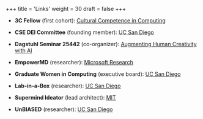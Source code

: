 +++
title = 'Links'
weight = 30
draft = false
+++

- **3C Fellow** (first cohort): [Cultural Competence in Computing](https://identity.cs.duke.edu/fellows.html)

- **CSE DEI Committee** (founding member): [UC San Diego](https://cse.ucsd.edu/diversity/cse-dei-committee)

- **Dagstuhl Seminar 25442** (co-organizer): [Augmenting Human Creativity with AI](https://www.dagstuhl.de/25442)

- **EmpowerMD** (researcher): [Microsoft Research](https://www.microsoft.com/en-us/research/video/empowermd-medical-conversations-to-medical-intelligence/)

- **Graduate Women in Computing** (executive board): [UC San Diego](https://gradwic.ucsd.edu/)

- **Lab-in-a-Box** (researcher): [UC San Diego](https://today.ucsd.edu/story/lab_in_a_box_takes_aim_at_doctors_computer_activity)

- **Supermind Ideator** (lead architect): [MIT](https://ideator.mit.edu/)

- **UnBIASED** (researcher): [UC San Diego](https://www.unbiased.health/)
